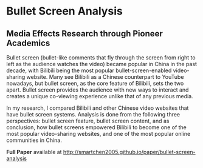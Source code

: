 # Bullet Screen Analysis

## Media Effects Research through Pioneer Academics

Bullet screen (bullet-like comments that fly through the screen from right to left as the audience watches the video) became popular in China in the past decade, with Bilibili being the most popular bullet-screen-enabled video-sharing website. Many see Bilibili as a Chinese counterpart to YouTube nowadays, but bullet screen, as the core feature of Bilibili, sets the two apart. Bullet screen provides the audience with new ways to interact and creates a unique co-viewing experience unlike that of any previous media.

In my research, I compared Bilibili and other Chinese video websites that have bullet screen systems. Analysis is done from the following three perspectives: bullet screen feature, bullet screen content, and as conclusion, how bullet screens empowered Bilibili to become one of the most popular video-sharing websites, and one of the most popular online communities in China.

**Full Paper** available at http://smartchen2005.github.io/paper/bullet-screen-analysis
